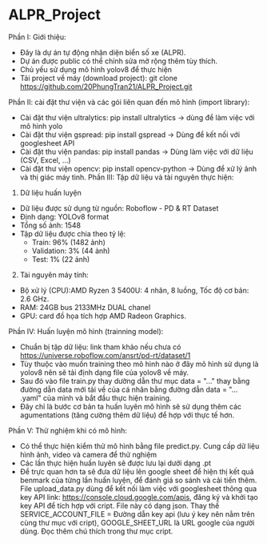 # ALPR_Project
Phần I: Giới thiệu:
- Đây là dự án tự động nhận diện biển số xe (ALPR).
- Dự án được public có thể chỉnh sửa mở rộng thêm tùy thích.
- Chủ yếu sử dụng mô hình yolov8 để thực hiện
- Tải project về máy (download project): git clone https://github.com/20PhungTran21/ALPR_Project.git

Phần II: cài đặt thư viện và các gói liên quan đến mô hình (import library):
- Cài đặt thư viện ultralytics: pip install ultralytics -> dùng để làm việc với mô hình yolo
- Cài đặt thư viện gspread: pip install gspread -> Dùng để kết nối với googlesheet API 
- Cài đặt thu viện pandas: pip install pandas -> Dùng làm việc với dữ liệu (CSV, Excel, ...)
- Cài đặt thư viện opencv: pip install opencv-python -> Dùng để xử lý ảnh và thị giác máy tình.
Phần III: Tập dữ liệu và tài nguyên thực hiện:
1. Dữ liệu huấn luyện
- Dữ liệu được sử dụng từ nguồn: Roboflow - PD & RT Dataset
- Định dạng: YOLOv8 format
- Tổng số ảnh: 1548
- Tập dữ liệu được chia theo tỷ lệ:
    + Train: 96% (1482 ảnh)
    + Validation: 3% (44 ảnh)
    + Test: 1% (22 ảnh)
2. Tài nguyên máy tính:
- Bộ xử lý (CPU):AMD Ryzen 3 5400U: 4 nhân, 8 luồng, Tốc độ cơ bản: 2.6 GHz.
- RAM: 24GB bus 2133MHz DUAL chanel
- GPU: card đồ họa tích hợp AMD Radeon Graphics.

Phần IV: Huấn luyện mô hình (trainning model):
- Chuẩn bị tập dữ liệu: link tham khảo nếu chưa có https://universe.roboflow.com/ansrt/pd-rt/dataset/1
- Tùy thuộc vào muốn training theo mô hình nào ở đây mô hình sử dụng là yolov8 nên sẽ tải định dạng file của yolov8 về máy.
- Sau đó vào file train.py thay dường dẫn thư mục data = "..." thay bằng đường dẫn data mới tải về của cá nhân bằng đường dẫn data = "... .yaml" của mình và bắt đầu thực hiện training.
- Đây chỉ là bước cơ bản ta huấn luyên mô hình sẽ sử dụng thêm các agumentations (tăng cường thêm dữ liệu) để hợp với thực tế hơn.

Phần V: Thử nghiệm khi có mô hình:
- Có thể thực hiện kiểm thử mô hình bằng file predict.py. Cung cấp dữ liệu hình ảnh, video và camera để thử nghiệm
- Các lần thực hiện huấn luyên sẽ được lưu lại dưới dạng .pt
- Để trực quan hơn ta sẽ đưa dữ liệu lên google sheet để hiện thị kết quả benmark của từng lần huấn luyện, để đánh giá so sánh và cải tiến thêm. File upload_data.py dùng để kết nối làm việc với googlesheet thông qua key API link: https://console.cloud.google.com/apis, đăng ký và khởi tạo key API để tích hợp với cript. File này có dạng json. Thay thế SERVICE_ACCOUNT_FILE = Đường dẫn key api (lưu ý key nên nằm trên cùng thư mục với cript), GOOGLE_SHEET_URL là URL google của người dùng. Đọc thêm chú thích trong thư mục cript.